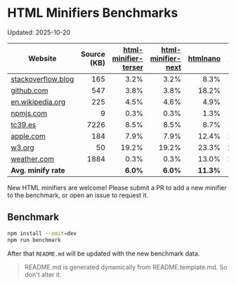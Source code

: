 # HTML Minifiers Benchmarks

Updated: 2025-10-20

[html-minifier-terser]: https://www.npmjs.com/package/html-minifier-terser/v/7.2.0
[html-minifier-next]: https://www.npmjs.com/package/html-minifier-next/v/3.0.0
[htmlnano]: https://www.npmjs.com/package/htmlnano/v/2.1.5
[minify]: https://www.npmjs.com/package/@tdewolff/minify/v/2.24.4
[minify-html]: https://www.npmjs.com/package/@minify-html/node/v/0.16.4

| Website                                                     | Source (KB) | [html-minifier-terser] | [html-minifier-next] | [htmlnano] | [minify] | [minify-html] |
| ----------------------------------------------------------- | ----------: | ---------------------: | -------------------: | ---------: | -------: | ------------: |
| [stackoverflow.blog](https://stackoverflow.blog/)           |         165 |                   3.2% |                 3.2% |       8.3% |     4.5% |          4.0% |
| [github.com](https://github.com/)                           |         547 |                   3.8% |                 3.8% |      18.2% |     8.1% |          6.4% |
| [en.wikipedia.org](https://en.wikipedia.org/wiki/Main_Page) |         225 |                   4.5% |                 4.6% |       4.9% |     6.1% |          2.9% |
| [npmjs.com](https://www.npmjs.com/package/eslint)           |           9 |                   0.3% |                 0.3% |       1.3% |     2.7% |          0.6% |
| [tc39.es](https://tc39.es/ecma262/)                         |        7226 |                   8.5% |                 8.5% |       8.7% |     9.5% |          9.2% |
| [apple.com](https://www.apple.com/)                         |         184 |                   7.9% |                 7.9% |      12.4% |    10.9% |          8.4% |
| [w3.org](https://www.w3.org/)                               |          50 |                  19.2% |                19.2% |      23.3% |    24.5% |         20.5% |
| [weather.com](https://weather.com)                          |        1884 |                   0.3% |                 0.3% |      13.0% |    11.6% |          0.7% |
| **Avg. minify rate**                                        |             |               **6.0%** |             **6.0%** |  **11.3%** | **9.7%** |      **6.6%** |

New HTML minifiers are welcome!
Please submit a PR to add a new minifier to the benchmark, or open an issue to request it.

## Benchmark

```bash
npm install --omit=dev
npm run benchmark
```

After that `README.md` will be updated with the new benchmark data.

> README.md is generated dynamically from README.template.md. So don't alter it.
